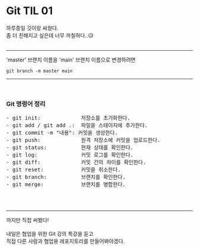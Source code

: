 
# Git TIL 01

하루종일 깃이랑 싸웠다.<br>
좀 더 친해지고 싶은데 너무 까칠하다..😥  
<br>

---

 'master' 브랜치 이름을 'main' 브랜치 이름으로 변경하려면
```
git branch -m master main
```

---
<br>

### Git 명령어 정리<br>
<pre>
- git init:             저장소를 초기화한다.
- git add / git add .:  파일을 스테이지에 추가한다.
- git commit -m "내용": 커밋을 생성한다.
- git push:             원격 저장소에 커밋을 업로드한다.
- git status:           현재 상태를 확인한다.
- git log:              커밋 로그를 확인한다.
- git diff:             커밋 간의 차이를 확인한다.
- git reset:            커밋을 취소한다.
- git branch:           브랜치를 확인한다.
- git merge:            브랜치를 병합한다.
</pre>
<br><br>

---

까지만 직접 써봤다!<br><br>
내일은 협업을 위한 Git 강의 특강을 듣고  
직접 다른 사람과 협업용 레포지토리를 만들어봐야겠다.

